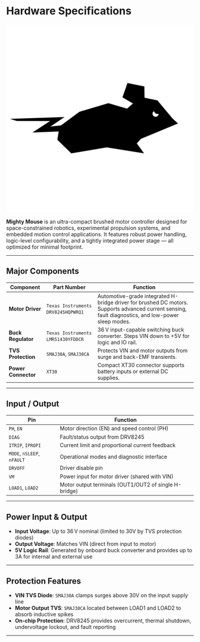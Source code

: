 # Hardware Specifications

<img src="/assets/images/mm/logo.png" class="page-logo" alt="Mighty Mouse Logo">

**Mighty Mouse** is an ultra-compact brushed motor controller designed for space-constrained robotics, experimental propulsion systems, and embedded motion control applications. It features robust power handling, logic-level configurability, and a tightly integrated power stage — all optimized for minimal footprint.

---

## Major Components

| Component              | Part Number               | Function                                           |
|------------------------|---------------------------|----------------------------------------------------|
| **Motor Driver**       | `Texas Instruments DRV8245HQPWRQ1`     | Automotive-grade integrated H-bridge driver for brushed DC motors. Supports advanced current sensing, fault diagnostics, and low-power sleep modes. |
| **Buck Regulator**     | `Texas Instruments LMR51430YFDDCR`     | 36 V input-capable switching buck converter. Steps VIN down to +5V for logic and IO rail. |
| **TVS Protection**     | `SMAJ30A`, `SMAJ30CA`      | Protects VIN and motor outputs from surge and back-EMF transients. |
| **Power Connector**    | `XT30`                 | Compact XT30 connector supports battery inputs or external DC supplies. |


---

## Input / Output

| Pin        | Function                            |
|------------|-------------------------------------|
| `PH`, `EN` | Motor direction (EN) and speed control (PH)  |
| `DIAG`     | Fault/status output from DRV8245    |
| `ITRIP`, `IPROPI` | Current limit and proportional current feedback |
| `MODE`, `nSLEEP`, `nFAULT` | Operational modes and diagnostic interface |
| `DRVOFF`   | Driver disable pin                  |
| `VM`       | Power input for motor driver (shared with VIN) |
| `LOAD1`, `LOAD2` | Motor output terminals (OUT1/OUT2 of single H-bridge) |

---

## Power Input & Output

- **Input Voltage**: Up to 36 V nominal (limited to 30V by TVS protection diodes)
- **Output Voltage**: Matches VIN (direct from input to motor)
- **5V Logic Rail**: Generated by onboard buck converter and provides up to 3A for internal and external use

---

## Protection Features

- **VIN TVS Diode**: `SMAJ30A` clamps surges above 30V on the input supply line
- **Motor Output TVS**: `SMAJ30CA` located between LOAD1 and LOAD2 to absorb inductive spikes
- **On-chip Protection**: DRV8245 provides overcurrent, thermal shutdown, undervoltage lockout, and fault reporting

---